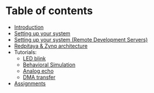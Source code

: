 

# Table of contents
* [Introduction](Introduction)
* [Setting up your system](Setting-up-your-system)
* [Setting up your system (Remote Development Servers)](Setting-up-your-system-(Remote-Devleopment-Servers))
* [Redpitaya & Zynq architecture](Redpitaya-&-Zynq-architecture)
* Tutorials:
   * [LED blink](LED-blink)
   * [Behavioral Simulation](Behavioral-simulation)
   * [Analog echo](Analog-echo)
   * [DMA transfer](DMA-transfer)
* [Assignments](Assignments)








